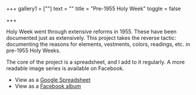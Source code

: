 +++
gallery1 = [""]
text = ""
title = "Pre-1955 Holy Week"
toggle = false

+++

Holy Week went through extensive reforms in 1955. These have been documented just as extensively. This project takes the reverse tactic: documenting the reasons for elements, vestments, colors, readings, etc. in pre-1955 Holy Weeks. 

The core of the project is a spreadsheet, and I add to it regularly. A more readable image series is available on Facebook. 

* View as a [Google Spreadsheet](https://docs.google.com/spreadsheets/d/1wVndUAphJfKnu3UXTL-eQkim-0XFCRgQp21Synppfvo/edit?usp=sharing)
* View as a [Facebook album](https://www.facebook.com/pg/SharonKabel2/photos/?tab=album&album_id=2469170940060727)


